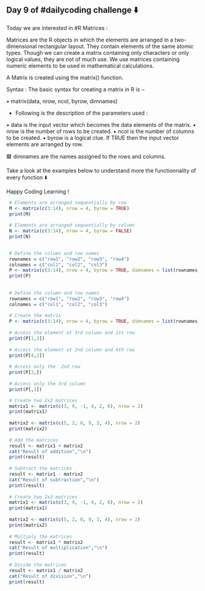 ## Day 9 of #dailycoding challenge ⬇️

Today we are interested in #R Matrices :

Matrices are the R objects in which the elements are arranged in a two-dimensional rectangular layout. They contain elements of the same atomic types. Though we can create a matrix containing only characters or only logical values, they are not of much use. We use matrices containing numeric elements to be used in mathematical calculations.

A Matrix is created using the matrix() function.

Syntax :
The basic syntax for creating a matrix in R is −

▪ matrix(data, nrow, ncol, byrow, dimnames)

- Following is the description of the parameters used :

▪ data is the input vector which becomes the data elements of the matrix.
▪ nrow is the number of rows to be created.
▪ ncol is the number of columns to be created.
▪ byrow is a logical clue. If TRUE then the input vector elements are arranged by row.

🟪 dimnames are the names assigned to the rows and columns.

Take a look at the examples below to understand more the functionnality of every function ⬇️

Happy Coding Learning !

``` r
 # Elements are arranged sequentially by row
 M <- matrix(c(3:14), nrow = 4, byrow = TRUE)
 print(M)
 
 # Elements are arranged sequentially by column
 N <- matrix(c(3:14), nrow = 4, byrow = FALSE)
 print(N)

 
 # Define the column and row names
 rownames = c("row1", "row2", "row3", "row4")
 colnames = c("col1", "col2", "col3")
 P <- matrix(c(3:14), nrow = 4, byrow = TRUE, dimnames = list(rownames, colnames))
 print(P)
 
 
 # Define the column and row names
 rownames = c("row1", "row2", "row3", "row4")
 colnames = c("col1", "col2", "col3")
 
 # Create the matrix
 P <- matrix(c(3:14), nrow = 4, byrow = TRUE, dimnames = list(rownames, colnames))
 
 # Access the element at 3rd column and 1st row
 print(P[1,3])
 
 # Access the element at 2nd column and 4th row
 print(P[4,2])
 
 # Access only the  2nd row
 print(P[2,])
 
 # Access only the 3rd column
 print(P[,3])

 # Create two 2x3 matrices
 matrix1 <- matrix(c(3, 9, -1, 4, 2, 6), nrow = 2)
 print(matrix1)
 
 matrix2 <- matrix(c(5, 2, 0, 9, 3, 4), nrow = 2)
 print(matrix2)
 
 # Add the matrices
 result <- matrix1 + matrix2
 cat("Result of addition","\n")
 print(result)
 
 # Subtract the matrices
 result <- matrix1 - matrix2
 cat("Result of subtraction","\n")
 print(result)
 
 # Create two 2x3 matrices
 matrix1 <- matrix(c(3, 9, -1, 4, 2, 6), nrow = 2)
 print(matrix1)
 
 matrix2 <- matrix(c(5, 2, 0, 9, 3, 4), nrow = 2)
 print(matrix2)
 
 # Multiply the matrices
 result <- matrix1 * matrix2
 cat("Result of multiplication","\n")
 print(result)
 
 # Divide the matrices
 result <- matrix1 / matrix2
 cat("Result of division","\n")
 print(result)
```

